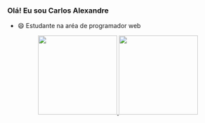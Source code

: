 ### Olá! Eu sou Carlos Alexandre

- 😄 Estudante na aréa de programador web

<div align="center">
  <a href="https://github.com/Xaandinho">
  <img height="180em" src="https://github-readme-stats.vercel.app/api?username=Xaandinho&show_icons=true&theme=dracula&include_all_commits=true&count_private=true"/>
  <img height="180em" src="https://github-readme-stats.vercel.app/api/top-langs/?username=Xaandinho&layout=compact&langs_count=7&theme=dracula"/>
</div>
